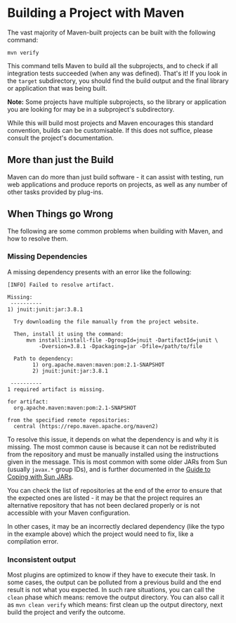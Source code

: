 <!-- Licensed to the Apache Software Foundation (ASF) under one-->
<!-- or more contributor license agreements.  See the NOTICE file-->
<!-- distributed with this work for additional information-->
<!-- regarding copyright ownership.  The ASF licenses this file-->
<!-- to you under the Apache License, Version 2.0 (the-->
<!-- "License"); you may not use this file except in compliance-->
<!-- with the License.  You may obtain a copy of the License at-->
<!---->
<!--   http://www.apache.org/licenses/LICENSE-2.0-->
<!---->
<!-- Unless required by applicable law or agreed to in writing,-->
<!-- software distributed under the License is distributed on an-->
<!-- "AS IS" BASIS, WITHOUT WARRANTIES OR CONDITIONS OF ANY-->
<!-- KIND, either express or implied.  See the License for the-->
<!-- specific language governing permissions and limitations-->
<!-- under the License.-->
<!-- NOTE: For help with the syntax of this file, see:-->
<!-- http://maven.apache.org/doxia/references/apt-format.html-->

# Building a Project with Maven

The vast majority of Maven-built projects can be built with the following command:

```
mvn verify
```

This command tells Maven to build all the subprojects, and to check if all integration tests succeeded (when any was defined).
That's it!
If you look in the `target` subdirectory, you should find the build output and the final library or application that was being built.

**Note:** Some projects have multiple subprojects, so the library or application you are looking for may be in a subproject's subdirectory.

While this will build most projects and Maven encourages this standard convention, builds can be customisable.
If this does not suffice, please consult the project's documentation.

## More than just the Build

Maven can do more than just build software - it can assist with testing, run web applications and produce reports on projects, as well as any number of other tasks provided by plug-ins.

## When Things go Wrong

The following are some common problems when building with Maven, and how to resolve them.

### Missing Dependencies

A missing dependency presents with an error like the following:

```
[INFO] Failed to resolve artifact.

Missing:
 ----------
1) jnuit:junit:jar:3.8.1

  Try downloading the file manually from the project website.

  Then, install it using the command:
      mvn install:install-file -DgroupId=jnuit -DartifactId=junit \
          -Dversion=3.8.1 -Dpackaging=jar -Dfile=/path/to/file

  Path to dependency:
        1) org.apache.maven:maven:pom:2.1-SNAPSHOT
        2) jnuit:junit:jar:3.8.1

 ----------
1 required artifact is missing.

for artifact:
  org.apache.maven:maven:pom:2.1-SNAPSHOT

from the specified remote repositories:
  central (https://repo.maven.apache.org/maven2)
```

To resolve this issue, it depends on what the dependency is and why it is missing.
The most common cause is because it can not be redistributed from the repository and must be manually installed using the instructions given in the message.
This is most common with some older JARs from Sun (usually `javax.*` group IDs), and is further documented in the [Guide to Coping with Sun JARs](../guides/mini/guide-coping-with-sun-jars.html).

You can check the list of repositories at the end of the error to ensure that the expected ones are listed - it may be that the project requires an alternative repository that has not been declared properly or is not accessible with your Maven configuration.

In other cases, it may be an incorrectly declared dependency (like the typo in the example above) which the project would need to fix, like a compilation error.

### Inconsistent output

Most plugins are optimized to know if they have to execute their task.
In some cases, the output can be polluted from a previous build and the end result is not what you expected.
In such rare situations, you can call the `clean` phase which means: remove the output directory.
You can also call it as `mvn clean verify` which means: first clean up the output directory, next build the project and verify the outcome.

